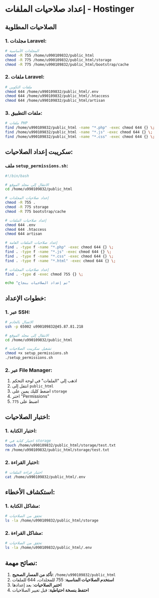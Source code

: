 # إعداد صلاحيات الملفات - Hostinger

## الصلاحيات المطلوبة

### 1. مجلدات Laravel:
```bash
# المجلدات الأساسية
chmod -R 755 /home/u990109832/public_html
chmod -R 775 /home/u990109832/public_html/storage
chmod -R 775 /home/u990109832/public_html/bootstrap/cache
```

### 2. ملفات Laravel:
```bash
# ملفات التكوين
chmod 644 /home/u990109832/public_html/.env
chmod 644 /home/u990109832/public_html/.htaccess
chmod 644 /home/u990109832/public_html/artisan
```

### 3. ملفات التطبيق:
```bash
# ملفات PHP
find /home/u990109832/public_html -name "*.php" -exec chmod 644 {} \;
find /home/u990109832/public_html -name "*.js" -exec chmod 644 {} \;
find /home/u990109832/public_html -name "*.css" -exec chmod 644 {} \;
```

## سكريبت إعداد الصلاحيات:

### ملف `setup_permissions.sh`:
```bash
#!/bin/bash

# الانتقال إلى مجلد الموقع
cd /home/u990109832/public_html

# إعداد صلاحيات المجلدات
chmod -R 755 .
chmod -R 775 storage
chmod -R 775 bootstrap/cache

# إعداد صلاحيات الملفات
chmod 644 .env
chmod 644 .htaccess
chmod 644 artisan

# إعداد صلاحيات الملفات العامة
find . -type f -name "*.php" -exec chmod 644 {} \;
find . -type f -name "*.js" -exec chmod 644 {} \;
find . -type f -name "*.css" -exec chmod 644 {} \;
find . -type f -name "*.html" -exec chmod 644 {} \;

# إعداد صلاحيات المجلدات
find . -type d -exec chmod 755 {} \;

echo "تم إعداد الصلاحيات بنجاح"
```

## خطوات الإعداد:

### 1. عبر SSH:
```bash
# الاتصال بالخادم
ssh -p 65002 u990109832@45.87.81.218

# الانتقال إلى مجلد الموقع
cd /home/u990109832/public_html

# تشغيل سكريبت الصلاحيات
chmod +x setup_permissions.sh
./setup_permissions.sh
```

### 2. عبر File Manager:
1. اذهب إلى "الملفات" في لوحة التحكم
2. انتقل إلى `public_html`
3. اضغط كليك يمين على `storage`
4. اختر "Permissions"
5. اضبط على `775`

## اختبار الصلاحيات:

### 1. اختبار الكتابة:
```bash
# اختبار كتابة في storage
touch /home/u990109832/public_html/storage/test.txt
rm /home/u990109832/public_html/storage/test.txt
```

### 2. اختبار القراءة:
```bash
# اختبار قراءة الملفات
cat /home/u990109832/public_html/.env
```

## استكشاف الأخطاء:

### 1. مشاكل الكتابة:
```bash
# تحقق من الصلاحيات
ls -la /home/u990109832/public_html/storage
```

### 2. مشاكل القراءة:
```bash
# تحقق من الصلاحيات
ls -la /home/u990109832/public_html/.env
```

## نصائح مهمة:

1. **تأكد من المسار الصحيح**: `/home/u990109832/public_html`
2. **استخدم الصلاحيات المناسبة**: 755 للمجلدات، 644 للملفات
3. **اختبر الصلاحيات**: بعد إعدادها
4. **احتفظ بنسخة احتياطية**: قبل تغيير الصلاحيات

